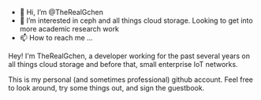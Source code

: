 - 👋 Hi, I’m @TheRealGchen
- 👀 I’m interested in ceph and all things cloud storage. Looking to get into more academic research work
- 📫 How to reach me ...

Hey! I'm TheRealGchen, a developer working for the past several years on all things cloud storage and before that, small enterprise IoT networks.

This is my personal (and sometimes professional) github account. Feel free to look around, try some things out, and sign the guestbook.

<!---
TheRealGchen/TheRealGchen is a ✨ special ✨ repository because its `README.md` (this file) appears on your GitHub profile.
You can click the Preview link to take a look at your changes.
--->
